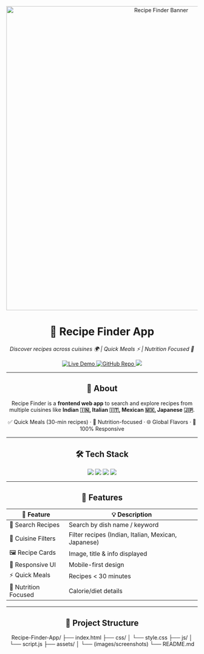 <!-- Banner -->
<p align="center">
  <img src="assets/banner.png" alt="Recipe Finder Banner" width="800">
</p>

<h1 align="center">🍴 Recipe Finder App</h1>
<p align="center">
  <i>Discover recipes across cuisines 🌍 | Quick Meals ⚡ | Nutrition Focused 🥗</i>
</p>

<p align="center">
  <a href="https://shivammaurya2002.github.io/Recipe-Finder-App/">
    <img src="https://img.shields.io/badge/Live%20Demo-Online-brightgreen?style=for-the-badge&logo=google-chrome" alt="Live Demo">
  </a>
  <a href="https://github.com/ShivamMaurya2002/Recipe-Finder-App">
    <img src="https://img.shields.io/badge/GitHub-Repo-black?style=for-the-badge&logo=github" alt="GitHub Repo">
  </a>
  <img src="https://img.shields.io/badge/Made%20With-❤️-red?style=for-the-badge">
</p>

---

<h2 align="center">📖 About</h2>

<p align="center">
  Recipe Finder is a <b>frontend web app</b> to search and explore recipes from multiple cuisines like 
  <b>Indian 🇮🇳, Italian 🇮🇹, Mexican 🇲🇽, Japanese 🇯🇵</b>.
</p>

<p align="center">
  ✅ Quick Meals (30-min recipes) · 🥦 Nutrition-focused · 🌐 Global Flavors · 📱 100% Responsive
</p>

---

<h2 align="center">🛠️ Tech Stack</h2>

<p align="center">
  <img src="https://img.shields.io/badge/HTML5-orange?style=for-the-badge&logo=html5&logoColor=white">
  <img src="https://img.shields.io/badge/CSS3-blue?style=for-the-badge&logo=css3&logoColor=white">
  <img src="https://img.shields.io/badge/JavaScript-yellow?style=for-the-badge&logo=javascript&logoColor=black">
  <img src="https://img.shields.io/badge/GitHub%20Pages-purple?style=for-the-badge&logo=github&logoColor=white">
</p>

---

<h2 align="center">🚀 Features</h2>

<div align="center">

| 🌟 Feature | 💡 Description |
|------------|----------------|
| 🔎 Search Recipes | Search by dish name / keyword |
| 🍛 Cuisine Filters | Filter recipes (Indian, Italian, Mexican, Japanese) |
| 🖼️ Recipe Cards | Image, title & info displayed |
| 📱 Responsive UI | Mobile-first design |
| ⚡ Quick Meals | Recipes < 30 minutes |
| 🥗 Nutrition Focused | Calorie/diet details |

</div>

---

<h2 align="center">📂 Project Structure</h2>

<div align="center">
  
Recipe-Finder-App/
├── index.html
├── css/
│   └── style.css
├── js/
│   └── script.js
├── assets/
│   └── (images/screenshots)
└── README.md
</div> 


